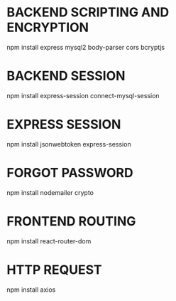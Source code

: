 
<h1> BACKEND SCRIPTING AND ENCRYPTION </h1>
<p>npm install express mysql2 body-parser cors bcryptjs</p>

<h1> BACKEND SESSION </h1> 
<p>npm install express-session connect-mysql-session</p>

<h1> EXPRESS SESSION </h1> 
<p>npm install jsonwebtoken express-session</p>  

<h1> FORGOT PASSWORD </h1> 
<p>npm install nodemailer crypto</p>  


<h1>FRONTEND ROUTING</h1>
<p>npm install react-router-dom</p>

<h1> HTTP REQUEST </h1> 
<p>npm install axios</p>











 